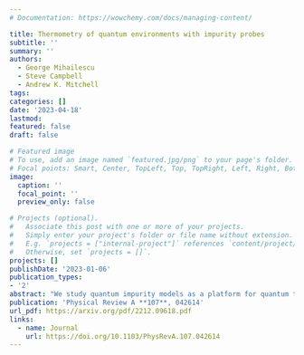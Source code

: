 ```yaml
---
# Documentation: https://wowchemy.com/docs/managing-content/

title: Thermometry of quantum environments with impurity probes
subtitle: ''
summary: ''
authors:
  - George Mihailescu
  - Steve Campbell
  - Andrew K. Mitchell
tags:
categories: []
date: '2023-04-18'
lastmod: 
featured: false
draft: false

# Featured image
# To use, add an image named `featured.jpg/png` to your page's folder.
# Focal points: Smart, Center, TopLeft, Top, TopRight, Left, Right, BottomLeft, Bottom, BottomRight.
image:
  caption: ''
  focal_point: ''
  preview_only: false

# Projects (optional).
#   Associate this post with one or more of your projects.
#   Simply enter your project's folder or file name without extension.
#   E.g. `projects = ["internal-project"]` references `content/project/deep-learning/index.md`.
#   Otherwise, set `projects = []`.
projects: []
publishDate: '2023-01-06'
publication_types:
- '2'
abstract: "We study quantum impurity models as a platform for quantum thermometry. A single quantum spin-1/2 impurity is coupled to an explicit, structured, fermionic thermal environment. We critically assess the thermometric capabilities of the impurity as a probe, when its coupling to the environment is of Ising or Kondo exchange type. In the Ising case, we find sensitivity equivalent to that of an idealized two-level system, with peak thermometric performance obtained at a temperature that scales linearly in the applied control field, independent of the coupling strength and environment spectral features. By contrast, a richer thermometric response can be realized for Kondo impurities, since strong probe-environment entanglement can then develop. At low temperatures, we uncover a regime with a universal thermometric response that is independent of microscopic details, controlled only by the low-energy spectral features of the environment. The many-body entanglement that develops in this regime means that low-temperature thermometry with a weakly applied control field is inherently less sensitive, while optimal sensitivity is recovered by suppressing the entanglement with stronger fields."
publication: 'Physical Review A **107**, 042614'
url_pdf: https://arxiv.org/pdf/2212.09618.pdf
links:
  - name: Journal
    url: https://doi.org/10.1103/PhysRevA.107.042614
---
```

